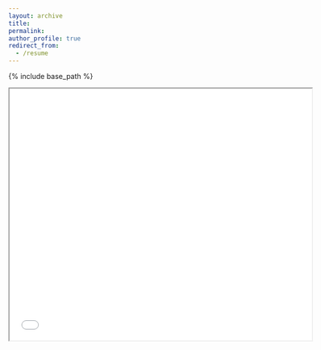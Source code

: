 ```yaml
---
layout: archive
title: 
permalink: 
author_profile: true
redirect_from:
  - /resume
---
```


{% include base_path %}


<iframe src="/files/CV.pdf" width="600" height="500"></iframe>



